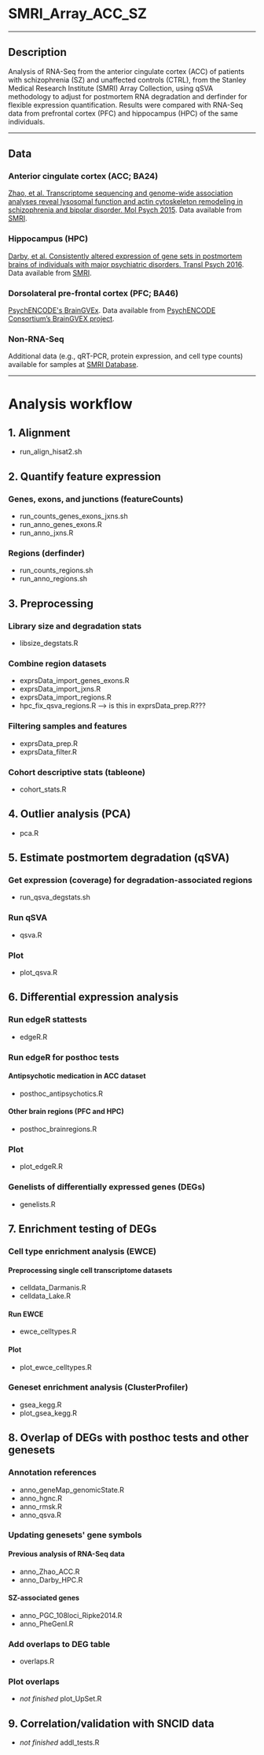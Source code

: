 # SMRI_Array_ACC_SZ

***

## Description
Analysis of RNA-Seq from the anterior cingulate cortex (ACC) of patients with schizophrenia (SZ) and unaffected controls (CTRL), from the Stanley Medical Research Institute (SMRI) Array Collection, using qSVA methodology to adjust for postmortem RNA degradation and derfinder for flexible expression quantification. Results were compared with RNA-Seq data from prefrontal cortex (PFC) and hippocampus (HPC) of the same individuals.  

***

## Data

### Anterior cingulate cortex (ACC; BA24)   
[Zhao, et al. Transcriptome sequencing and genome-wide association analyses reveal lysosomal function and actin cytoskeleton remodeling in schizophrenia and bipolar disorder. Mol Psych 2015](http://www.nature.com/mp/journal/v20/n5/full/mp201482a.html). Data available from [SMRI](http://sncid.stanleyresearch.org/).

### Hippocampus (HPC)
[Darby, et al. Consistently altered expression of gene sets in postmortem brains of individuals with major psychiatric disorders. Transl Psych 2016](http://www.nature.com/tp/journal/v6/n9/full/tp2016173a.html). Data available from [SMRI](http://sncid.stanleyresearch.org/).

### Dorsolateral pre-frontal cortex (PFC; BA46)    
[PsychENCODE's BrainGVEx](https://www.synapse.org/#!Synapse:syn4590909). Data available from [PsychENCODE Consortium’s BrainGVEX project](https://www.synapse.org/#!Synapse:syn4590909).

### Non-RNA-Seq
Additional data (e.g., qRT-PCR, protein expression, and cell type counts) available for samples at [SMRI Database](sncid.org).

***

# Analysis workflow

## 1. Alignment  
- run_align_hisat2.sh

## 2. Quantify feature expression

### Genes, exons, and junctions (featureCounts)  
- run_counts_genes_exons_jxns.sh  
- run_anno_genes_exons.R   
- run_anno_jxns.R 

### Regions (derfinder)  
- run_counts_regions.sh  
- run_anno_regions.sh  

## 3. Preprocessing 

### Library size and degradation stats  
- libsize_degstats.R  

### Combine region datasets  
- exprsData_import_genes_exons.R  
- exprsData_import_jxns.R  
- exprsData_import_regions.R  
- hpc_fix_qsva_regions.R  --> is this in exprsData_prep.R???

### Filtering samples and features
- exprsData_prep.R  
- exprsData_filter.R  

### Cohort descriptive stats (tableone)   
- cohort_stats.R 

## 4. Outlier analysis (PCA)   
- pca.R

## 5. Estimate postmortem degradation (qSVA)

### Get expression (coverage) for degradation-associated regions  
- run_qsva_degstats.sh

### Run qSVA
- qsva.R

### Plot
- plot_qsva.R

## 6. Differential expression analysis

### Run edgeR stattests  
- edgeR.R

### Run edgeR for posthoc tests

#### Antipsychotic medication in ACC dataset  
- posthoc_antipsychotics.R

#### Other brain regions (PFC and HPC)  
- posthoc_brainregions.R

### Plot  
- plot_edgeR.R

### Genelists of differentially expressed genes (DEGs)  
- genelists.R


## 7. Enrichment testing of DEGs

### Cell type enrichment analysis (EWCE)

#### Preprocessing single cell transcriptome datasets   
- celldata_Darmanis.R  
- celldata_Lake.R  

#### Run EWCE  
- ewce_celltypes.R  

#### Plot  
- plot_ewce_celltypes.R

### Geneset enrichment analysis (ClusterProfiler)    
- gsea_kegg.R  
- plot_gsea_kegg.R  


## 8. Overlap of DEGs with posthoc tests and other genesets

### Annotation references  
- anno_geneMap_genomicState.R  
- anno_hgnc.R  
- anno_rmsk.R  
- anno_qsva.R  


### Updating genesets' gene symbols

#### Previous analysis of RNA-Seq data  
- anno_Zhao_ACC.R  
- anno_Darby_HPC.R  

#### SZ-associated genes  
- anno_PGC_108loci_Ripke2014.R  
- anno_PheGenI.R  

### Add overlaps to DEG table  
- overlaps.R  

### Plot overlaps  
- _not finished_ plot_UpSet.R  


## 9. Correlation/validation with SNCID data  
- _not finished_ addl_tests.R  
